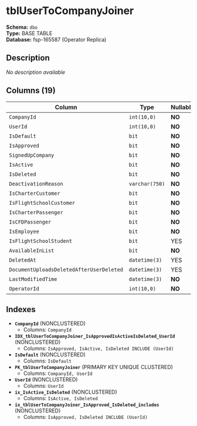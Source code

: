 # tblUserToCompanyJoiner

**Schema:** `dbo`  
**Type:** BASE TABLE  
**Database:** fsp-165587 (Operator Replica)

## Description

*No description available*

## Columns (19)

| Column | Type | Nullable | Default | Keys | Description |
|--------|------|----------|---------|------|-------------|
| `CompanyId` | `int(10,0)` | **NO** | `-` | PK | - |
| `UserId` | `int(10,0)` | **NO** | `-` | PK | - |
| `IsDefault` | `bit` | **NO** | `-` | - | - |
| `IsApproved` | `bit` | **NO** | `-` | - | - |
| `SignedUpCompany` | `bit` | **NO** | `-` | - | - |
| `IsActive` | `bit` | **NO** | `-` | - | - |
| `IsDeleted` | `bit` | **NO** | `-` | - | - |
| `DeactivationReason` | `varchar(750)` | **NO** | `-` | - | - |
| `IsCharterCustomer` | `bit` | **NO** | `-` | - | - |
| `IsFlightSchoolCustomer` | `bit` | **NO** | `-` | - | - |
| `IsCharterPassenger` | `bit` | **NO** | `-` | - | - |
| `IsCFDPassenger` | `bit` | **NO** | `-` | - | - |
| `IsEmployee` | `bit` | **NO** | `-` | - | - |
| `IsFlightSchoolStudent` | `bit` | YES | `-` | - | - |
| `AvailableInList` | `bit` | **NO** | `-` | - | - |
| `DeletedAt` | `datetime(3)` | YES | `-` | - | - |
| `DocumentUploadsDeletedAfterUserDeleted` | `datetime(3)` | YES | `-` | - | - |
| `LastModifiedTime` | `datetime(3)` | **NO** | `-` | - | - |
| `OperatorId` | `int(10,0)` | **NO** | `-` | - | - |

## Indexes

- **`CompanyId`** (NONCLUSTERED)
  - Columns: `CompanyId`
- **`IDX_tblUserToCompanyJoiner_IsApprovedIsActiveIsDeleted_UserId`** (NONCLUSTERED)
  - Columns: `IsApproved, IsActive, IsDeleted INCLUDE (UserId)`
- **`IsDefault`** (NONCLUSTERED)
  - Columns: `IsDefault`
- **`PK_tblUserToCompanyJoiner`** (PRIMARY KEY UNIQUE CLUSTERED)
  - Columns: `CompanyId, UserId`
- **`UserId`** (NONCLUSTERED)
  - Columns: `UserId`
- **`ix_IsActive_IsDeleted`** (NONCLUSTERED)
  - Columns: `IsActive, IsDeleted`
- **`ix_tblUserToCompanyJoiner_IsApproved_IsDeleted_includes`** (NONCLUSTERED)
  - Columns: `IsApproved, IsDeleted INCLUDE (UserId)`
